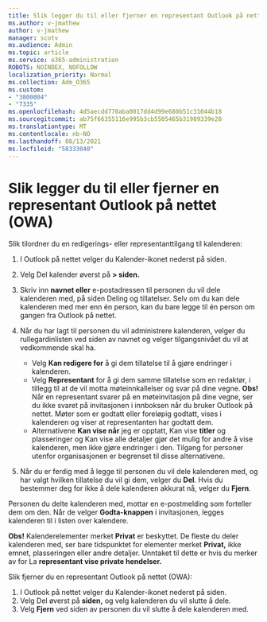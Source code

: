 ```yaml
---
title: Slik legger du til eller fjerner en representant Outlook på nettet (OWA)
ms.author: v-jmathew
author: v-jmathew
manager: scotv
ms.audience: Admin
ms.topic: article
ms.service: o365-administration
ROBOTS: NOINDEX, NOFOLLOW
localization_priority: Normal
ms.collection: Adm_O365
ms.custom:
- "3800004"
- "7335"
ms.openlocfilehash: 4d5aecdd770aba0017dd4d99e680b51c31044b18
ms.sourcegitcommit: ab75f66355116e995b3cb5505465b31989339e28
ms.translationtype: MT
ms.contentlocale: nb-NO
ms.lasthandoff: 08/13/2021
ms.locfileid: "58333040"
---
```

# <a name="how-to-add-or-remove-a-delegate-in-outlook-on-the-web-owa"></a>Slik legger du til eller fjerner en representant Outlook på nettet (OWA)

Slik tilordner du en redigerings- eller representanttilgang til kalenderen:

1. I Outlook på nettet velger du Kalender-ikonet nederst på siden.
2. Velg Del kalender øverst på **> siden.**
3. Skriv inn **navnet eller** e-postadressen til personen du vil dele kalenderen med, på siden Deling og tillatelser. Selv om du kan dele kalenderen med mer enn én person, kan du bare legge til én person om gangen fra Outlook på nettet.
4. Når du har lagt til personen du vil administrere kalenderen, velger du rullegardinlisten ved siden av navnet og velger tilgangsnivået du vil at vedkommende skal ha.

    - Velg **Kan redigere for** å gi dem tillatelse til å gjøre endringer i kalenderen.
    - Velg **Representant** for å gi dem samme tillatelse som en redaktør, i tillegg til at de vil motta møteinnkallelser og svar på dine vegne.
    **Obs!** Når en representant svarer på en møteinvitasjon på dine vegne, ser du ikke svaret på invitasjonen i innboksen når du bruker Outlook på nettet. Møter som er godtatt eller foreløpig godtatt, vises i kalenderen og viser at representanten har godtatt dem.
    - Alternativene **Kan vise når** jeg er opptatt, Kan  vise **titler** og plasseringer og Kan vise alle detaljer gjør det mulig for andre å vise kalenderen, men ikke gjøre endringer i den. Tilgang for personer utenfor organisasjonen er begrenset til disse alternativene.

5. Når du er ferdig med å legge til personen du vil dele kalenderen med, og har valgt hvilken tillatelse du vil gi dem, velger du **Del**. Hvis du bestemmer deg for ikke å dele kalenderen akkurat nå, velger du **Fjern**.

Personen du delte kalenderen med, mottar en e-postmelding som forteller dem om den. Når de velger **Godta-knappen** i invitasjonen, legges kalenderen til i listen over kalendere.

**Obs!** Kalenderelementer merket **Privat** er beskyttet. De fleste du deler kalenderen med, ser bare tidspunktet for elementer merket **Privat,** ikke emnet, plasseringen eller andre detaljer. Unntaket til dette er hvis du merker av for La **representant vise private hendelser.**

Slik fjerner du en representant Outlook på nettet (OWA):

1. I Outlook på nettet velger du Kalender-ikonet nederst på siden.
2. Velg Del øverst på **siden,** og velg kalenderen du vil slutte å dele.
3. Velg **Fjern** ved siden av personen du vil slutte å dele kalenderen med.
